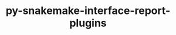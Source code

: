 ---
title: "py-snakemake-interface-report-plugins"
layout: cache
categories: [package, develop-2024-05-05]
meta: {"versions": ["1.0.0"], "compilers": ["gcc@=7.3.1"], "oss": ["amzn2"], "platforms": ["linux"], "targets": ["x86_64_v3"], "stacks": ["aws-isc", "root"], "num_specs": 1, "num_specs_by_stack": {"aws-isc": 1, "root": 1}}
spec_details: [{"hash": "f3nbtkftdrelclqq4vll5r6b7wch4wtv", "compiler": "gcc@=7.3.1", "versions": ["1.0.0"], "os": "amzn2", "platform": "linux", "target": "x86_64_v3", "variants": ["build_system=python_pip"], "stacks": ["aws-isc", "root"], "size": "-", "tarball": "https://binaries.spack.io/releases/develop-2024-05-05/build_cache/linux-amzn2-x86_64_v3/gcc-7.3.1/py-snakemake-interface-report-plugins-1.0.0/linux-amzn2-x86_64_v3-gcc-7.3.1-py-snakemake-interface-report-plugins-1.0.0-f3nbtkftdrelclqq4vll5r6b7wch4wtv.spack"}]
---